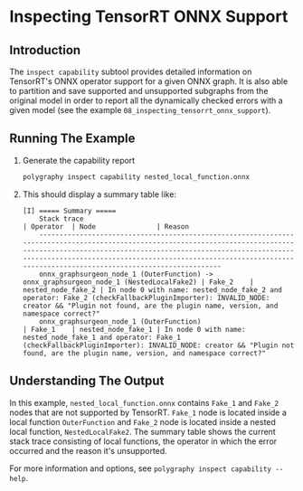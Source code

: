 # Inspecting TensorRT ONNX Support

## Introduction

The `inspect capability` subtool provides detailed information on TensorRT's ONNX operator support for a given ONNX graph.
It is also able to partition and save supported and unsupported subgraphs from the original model in order to report all the dynamically checked errors with a given model (see the example `08_inspecting_tensorrt_onnx_support`).

## Running The Example

1. Generate the capability report

    ```bash
    polygraphy inspect capability nested_local_function.onnx
    ```

2. This should display a summary table like:

    ```
    [I] ===== Summary =====
        Stack trace                                                                             | Operator  | Node               | Reason
        -------------------------------------------------------------------------------------------------------------------------------------------------------------------------------------------------------------------------------------------------------------------------------------------------------------------------
        onnx_graphsurgeon_node_1 (OuterFunction) -> onnx_graphsurgeon_node_1 (NestedLocalFake2) | Fake_2    | nested_node_fake_2 | In node 0 with name: nested_node_fake_2 and operator: Fake_2 (checkFallbackPluginImporter): INVALID_NODE: creator && "Plugin not found, are the plugin name, version, and namespace correct?"
        onnx_graphsurgeon_node_1 (OuterFunction)                                                | Fake_1    | nested_node_fake_1 | In node 0 with name: nested_node_fake_1 and operator: Fake_1 (checkFallbackPluginImporter): INVALID_NODE: creator && "Plugin not found, are the plugin name, version, and namespace correct?"
    ```

## Understanding The Output

In this example, `nested_local_function.onnx` contains `Fake_1` and `Fake_2` nodes that are not supported by TensorRT. `Fake_1` node is located inside a local function `OuterFunction` and `Fake_2` node is located inside a nested local function, `NestedLocalFake2`.
The summary table shows the current stack trace consisting of local functions, the operator in which the error occurred and the reason it's unsupported.

For more information and options, see `polygraphy inspect capability --help`.
